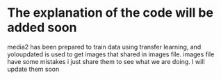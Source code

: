 # The explanation of the code will be added soon

media2 has been prepared to train data using transfer learning, and yoloupdated is used to get images that shared in images file. images file have some mistakes i just share them to see what we are doing. I will update them soon
